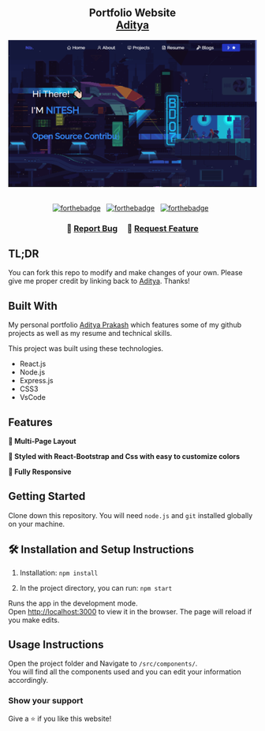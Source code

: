 <h2 align="center">
  Portfolio Website <br/>
  <a href="https://Adi-tyaa.github.io/Portfolio/" target="_blank">Aditya</a>
</h2>
<div align="center">
  <img alt="Demo" src="./Images/readme-img.png" />
</div>

<br/>

<center>

[![forthebadge](https://forthebadge.com/images/badges/built-with-love.svg)](https://forthebadge.com) &nbsp;
[![forthebadge](https://forthebadge.com/images/badges/made-with-javascript.svg)](https://forthebadge.com) &nbsp;
[![forthebadge](https://forthebadge.com/images/badges/open-source.svg)](https://forthebadge.com) &nbsp;


</center>

<h3 align="center">
    🔹 
    <!-- need to update my repot and complaints link for my website  -->
    <a href="https://github.com/">Report Bug</a> &nbsp; &nbsp;
    🔹
    <a href="https://github.com/P">Request Feature</a>
</h3>

## TL;DR

You can fork this repo to modify and make changes of your own. Please give me proper credit by linking back to [Aditya](https://github.com/Adi-tyaa). Thanks!

## Built With

My personal portfolio <a href="https://github.com/Adi-tyaa/Portfolio" target="_blank">Aditya Prakash</a> which features some of my github projects as well as my resume and technical skills.<br/>

This project was built using these technologies.

- React.js
- Node.js
- Express.js
- CSS3
- VsCode


## Features

**📖 Multi-Page Layout**

**🎨 Styled with React-Bootstrap and Css with easy to customize colors**

**📱 Fully Responsive**

## Getting Started

Clone down this repository. You will need `node.js` and `git` installed globally on your machine.

## 🛠 Installation and Setup Instructions

1. Installation: `npm install`

2. In the project directory, you can run: `npm start`

Runs the app in the development mode.\
Open [http://localhost:3000](http://localhost:3000) to view it in the browser.
The page will reload if you make edits.

## Usage Instructions

Open the project folder and Navigate to `/src/components/`. <br/>
You will find all the components used and you can edit your information accordingly.

### Show your support

Give a ⭐ if you like this website!

<!-- place  a BUY ME A COFFE LINK HERE FOR DONATIONS OFC -->

